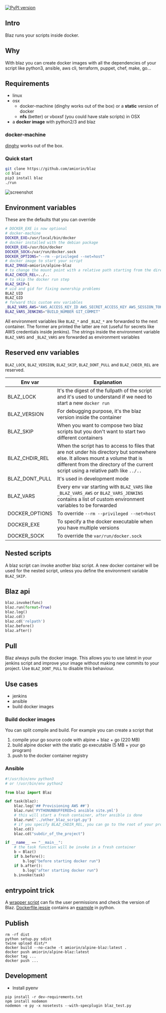 [![PyPI version](https://badge.fury.io/py/blaz.svg)](https://badge.fury.io/py/blaz)

## Intro
Blaz runs your scripts inside docker.

## Why
With blaz you can create docker images with all the dependencies of your script like python3, ansible, aws cli, terraform, puppet, chef, make, go...

## Requirements
* linux
* osx
    * docker-machine (dinghy works out of the box) or a **static** version of docker
    * **nfs** (better) or vboxsf (you could have stale scripts) in OSX
* a **docker image** with python2/3 and blaz

### docker-machine
[dinghy](https://github.com/codekitchen/dinghy) works out of the box.

### Quick start
```sh
git clone https://github.com/amiorin/blaz
cd blaz
pip3 install blaz
./run
```
![screenshot](https://raw.githubusercontent.com/amiorin/blaz/master/blaz.png)

## Environment variables
These are the defaults that you can override
```sh
# DOCKER_EXE is now optional
# docker-machine
DOCKER_EXE=/usr/local/bin/docker
# docker installed with the debian package
DOCKER_EXE=/usr/bin/docker
DOCKER_SOCK=/var/run/docker.sock
DOCKER_OPTIONS="--rm --privileged --net=host"
# docker image to start your script
BLAZ_IMAGE=amiorin/alpine-blaz
# to change the mount point with a relative path starting from the directory containing the script
BLAZ_CHDIR_REL=../..
# to skip the docker run step
BLAZ_SKIP=1
# uid and gid for fixing ownership problems
BLAZ_UID
BLAZ_GID
# forward this custom env variables
_BLAZ_VARS_AWS="AWS_ACCESS_KEY_ID AWS_SECRET_ACCESS_KEY AWS_SESSION_TOKEN"
BLAZ_VARS_JENKINS="BUILD_NUMBER GIT_COMMIT"
```

All environment variables like ``BLAZ_*`` and ``_BLAZ_*`` are forwarded to the next container. The former are printed the latter are not (useful for secrets like AWS credentials inside jenkins). The strings inside the environment variable ``BLAZ_VARS`` and ``_BLAZ_VARS`` are forwarded as environment variables

## Reserved env variables
``BLAZ_LOCK``, ``BLAZ_VERSION``, ``BLAZ_SKIP``, ``BLAZ_DONT_PULL`` and ``BLAZ_CHDIR_REL`` are reserved.

Env var | Explanation
---|---
BLAZ_LOCK | It's the digest of the fullpath of the script and it's used to understand if we need to start a new ``docker run``
BLAZ_VERSION | For debugging purpose, it's the blaz version inside the container
BLAZ_SKIP | When you want to compose two blaz scripts but you don't want to start two different containers
BLAZ_CHDIR_REL | When the script has to access to files that are not under his directory but somewhere else. It allows mount a volume that is different from the directory of the current script using a relative path like ``../..``
BLAZ_DONT_PULL | It's used in development mode
BLAZ_VARS | Every env var starting with ``BLAZ_VARS`` like ``_BLAZ_VARS_AWS`` or ``BLAZ_VARS_JENKINS`` contains a list of custom environment variables to be forwarded
DOCKER_OPTIONS | To override ``--rm --privileged --net=host``
DOCKER_EXE | To specify a the docker executable when you have multiple versions
DOCKER_SOCK | To override the ``var/run/docker.sock``

## Nested scripts
A blaz script can invoke another blaz script. A new docker container will be used for the nested script, unless you define the environment variable ``BLAZ_SKIP``.

## Blaz api
```python
blaz.invoke(func)
blaz.run(format=True)
blaz.log()
blaz.cd()
blaz.cd('relpath')
blaz.before()
blaz.after()
```

## Pull
Blaz always pulls the docker image. This allows you to use latest in your jenkins script and improve your image without making new commits to your project. Use ``BLAZ_DONT_PULL`` to disable this behaviour.

## Use cases
* jenkins
* ansible
* build docker images

### Build docker images
You can split compile and build. For example you can create a script that

1. compile your go source code with alpine + blaz + go (220 MB)
2. build alpine docker with the static go executable (5 MB + your go program)
3. push to the docker container registry

### Ansible
```python
#!/usr/bin/env python3
# or !/usr/bin/env python2

from blaz import Blaz

def task(blaz):
    blaz.log('## Provisioning AWS ##')
    blaz.run('PYTHONUNBUFFERED=1 ansible site.yml')
    # this will start a fresh container, after ansible is done
    blaz.run('../other_blaz_script.py')
    # if you specify BLAZ_CHDIR_REL, you can go to the root of your project or a subdir of the root
    blaz.cd()
    blaz.cd("subdir_of_the_project")

if __name__ == "__main__":
    # the task function will be invoke in a fresh container
    b = Blaz()
    if b.before():
        b.log("before starting docker run")
    if b.after():
        b.log("after starting docker run")
    b.invoke(task)
```

## entrypoint trick
A [wrapper script](http://blog.labianchin.me/2016/02/15/docker-tips-and-tricks) can fix the user permissions
and check the version of Blaz. [Dockerfile.jessie](https://github.com/amiorin/blaz/blob/master/Dockerfile.jessie) contains an [example](https://github.com/amiorin/blaz/blob/master/entrypoint.py) in python.

## Publish

```
rm -rf dist
python setup.py sdist
twine upload dist/*
docker build --no-cache -t amiorin/alpine-blaz:latest .
docker push amiorin/alpine-blaz:latest
docker tag ...
docker push ...
```

## Development
* Install pyenv

```
pip install -r dev-requirements.txt
npm install nodemon
nodemon -e py -x nosetests --with-specplugin blaz_test.py
```
